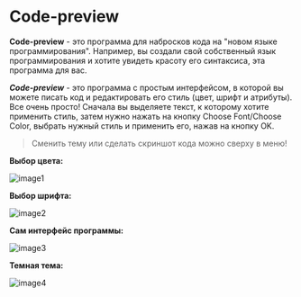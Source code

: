 # Code-preview

<!-- Does anyone even need this? -->

**Code-preview** - это программа для набросков кода на "новом языке программирования". Например, вы создали свой собственный язык программирования и хотите увидеть красоту его синтаксиса, эта программа для вас.

***Code-preview*** - это программа с простым интерфейсом, в которой вы можете писать код и редактировать его стиль (цвет, шрифт и атрибуты).
Все очень просто! Сначала вы выделяете текст, к которому хотите применить стиль, затем нужно нажать на кнопку Choose Font/Choose Color, выбрать нужный стиль и применить его, нажав на кнопку OK.

> Сменить тему или сделать скриншот кода можно сверху в меню!

**Выбор цвета:**

![image1](https://github.com/stand-out-coder/Code-preview/assets/126950334/3f724b59-8624-408c-b089-b88ead630057)

**Выбор шрифта:**

![image2](https://github.com/stand-out-coder/Code-preview/assets/126950334/8b0a0e0e-17c1-4161-9a4e-5f7407f7a252)

**Сам интерфейс программы:**

![image3](https://github.com/stand-out-coder/Code-preview/assets/126950334/9cedd463-e01a-44ae-8e4a-be21dfefbb20)

**Темная тема:**

![image4](https://github.com/stand-out-coder/Code-preview/assets/126950334/e0843a91-a51f-4bea-88ea-76a476cfe71c)
